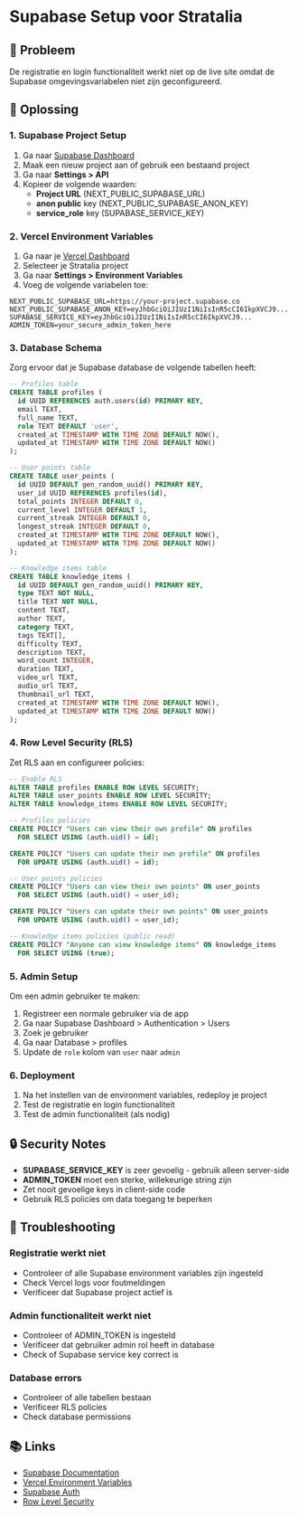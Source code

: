 # Supabase Setup voor Stratalia

## 🚨 Probleem
De registratie en login functionaliteit werkt niet op de live site omdat de Supabase omgevingsvariabelen niet zijn geconfigureerd.

## 🔧 Oplossing

### 1. Supabase Project Setup
1. Ga naar [Supabase Dashboard](https://supabase.com/dashboard)
2. Maak een nieuw project aan of gebruik een bestaand project
3. Ga naar **Settings > API**
4. Kopieer de volgende waarden:
   - **Project URL** (NEXT_PUBLIC_SUPABASE_URL)
   - **anon public** key (NEXT_PUBLIC_SUPABASE_ANON_KEY)
   - **service_role** key (SUPABASE_SERVICE_KEY)

### 2. Vercel Environment Variables
1. Ga naar je [Vercel Dashboard](https://vercel.com/dashboard)
2. Selecteer je Stratalia project
3. Ga naar **Settings > Environment Variables**
4. Voeg de volgende variabelen toe:

```
NEXT_PUBLIC_SUPABASE_URL=https://your-project.supabase.co
NEXT_PUBLIC_SUPABASE_ANON_KEY=eyJhbGciOiJIUzI1NiIsInR5cCI6IkpXVCJ9...
SUPABASE_SERVICE_KEY=eyJhbGciOiJIUzI1NiIsInR5cCI6IkpXVCJ9...
ADMIN_TOKEN=your_secure_admin_token_here
```

### 3. Database Schema
Zorg ervoor dat je Supabase database de volgende tabellen heeft:

```sql
-- Profiles table
CREATE TABLE profiles (
  id UUID REFERENCES auth.users(id) PRIMARY KEY,
  email TEXT,
  full_name TEXT,
  role TEXT DEFAULT 'user',
  created_at TIMESTAMP WITH TIME ZONE DEFAULT NOW(),
  updated_at TIMESTAMP WITH TIME ZONE DEFAULT NOW()
);

-- User points table
CREATE TABLE user_points (
  id UUID DEFAULT gen_random_uuid() PRIMARY KEY,
  user_id UUID REFERENCES profiles(id),
  total_points INTEGER DEFAULT 0,
  current_level INTEGER DEFAULT 1,
  current_streak INTEGER DEFAULT 0,
  longest_streak INTEGER DEFAULT 0,
  created_at TIMESTAMP WITH TIME ZONE DEFAULT NOW(),
  updated_at TIMESTAMP WITH TIME ZONE DEFAULT NOW()
);

-- Knowledge items table
CREATE TABLE knowledge_items (
  id UUID DEFAULT gen_random_uuid() PRIMARY KEY,
  type TEXT NOT NULL,
  title TEXT NOT NULL,
  content TEXT,
  author TEXT,
  category TEXT,
  tags TEXT[],
  difficulty TEXT,
  description TEXT,
  word_count INTEGER,
  duration TEXT,
  video_url TEXT,
  audio_url TEXT,
  thumbnail_url TEXT,
  created_at TIMESTAMP WITH TIME ZONE DEFAULT NOW(),
  updated_at TIMESTAMP WITH TIME ZONE DEFAULT NOW()
);
```

### 4. Row Level Security (RLS)
Zet RLS aan en configureer policies:

```sql
-- Enable RLS
ALTER TABLE profiles ENABLE ROW LEVEL SECURITY;
ALTER TABLE user_points ENABLE ROW LEVEL SECURITY;
ALTER TABLE knowledge_items ENABLE ROW LEVEL SECURITY;

-- Profiles policies
CREATE POLICY "Users can view their own profile" ON profiles
  FOR SELECT USING (auth.uid() = id);

CREATE POLICY "Users can update their own profile" ON profiles
  FOR UPDATE USING (auth.uid() = id);

-- User points policies
CREATE POLICY "Users can view their own points" ON user_points
  FOR SELECT USING (auth.uid() = user_id);

CREATE POLICY "Users can update their own points" ON user_points
  FOR UPDATE USING (auth.uid() = user_id);

-- Knowledge items policies (public read)
CREATE POLICY "Anyone can view knowledge items" ON knowledge_items
  FOR SELECT USING (true);
```

### 5. Admin Setup
Om een admin gebruiker te maken:

1. Registreer een normale gebruiker via de app
2. Ga naar Supabase Dashboard > Authentication > Users
3. Zoek je gebruiker
4. Ga naar Database > profiles
5. Update de `role` kolom van `user` naar `admin`

### 6. Deployment
1. Na het instellen van de environment variables, redeploy je project
2. Test de registratie en login functionaliteit
3. Test de admin functionaliteit (als nodig)

## 🔒 Security Notes

- **SUPABASE_SERVICE_KEY** is zeer gevoelig - gebruik alleen server-side
- **ADMIN_TOKEN** moet een sterke, willekeurige string zijn
- Zet nooit gevoelige keys in client-side code
- Gebruik RLS policies om data toegang te beperken

## 🐛 Troubleshooting

### Registratie werkt niet
- Controleer of alle Supabase environment variables zijn ingesteld
- Check Vercel logs voor foutmeldingen
- Verificeer dat Supabase project actief is

### Admin functionaliteit werkt niet
- Controleer of ADMIN_TOKEN is ingesteld
- Verificeer dat gebruiker admin rol heeft in database
- Check of Supabase service key correct is

### Database errors
- Controleer of alle tabellen bestaan
- Verificeer RLS policies
- Check database permissions

## 📚 Links

- [Supabase Documentation](https://supabase.com/docs)
- [Vercel Environment Variables](https://vercel.com/docs/concepts/projects/environment-variables)
- [Supabase Auth](https://supabase.com/docs/guides/auth)
- [Row Level Security](https://supabase.com/docs/guides/auth/row-level-security)